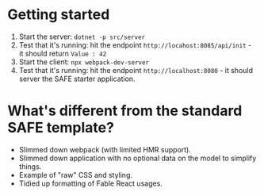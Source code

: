# Getting started

1. Start the server: `dotnet -p src/server`
2. Test that it's running: hit the endpoint `http://locahost:8085/api/init` - it should return `Value : 42`
3. Start the client: `npx webpack-dev-server`
4. Test that it's running: hit the endpoint `http://localhost:8080` - it should server the SAFE starter application.

# What's different from the standard SAFE template?
* Slimmed down webpack (with limited HMR support).
* Slimmed down application with no optional data on the model to simplify things.
* Example of "raw" CSS and styling.
* Tidied up formatting of Fable React usages.